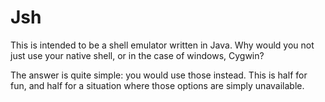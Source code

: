 Jsh
===

This is intended to be a shell emulator written in Java.  Why would you not just use your native shell, or in the case of windows, Cygwin?

The answer is quite simple: you would use those instead.  This is half for fun, and half for a situation where those options are simply unavailable.